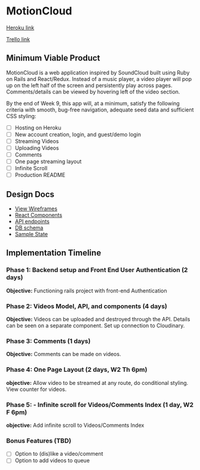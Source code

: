 # MotionCloud

[Heroku link][heroku]

[Trello link][trello]

[heroku]: http://www.herokuapp.com

[trello]: https://trello.com/b/kCORyr4I/motion-cloud

## Minimum Viable Product

MotionCloud is a web application inspired by SoundCloud built using Ruby on Rails
and React/Redux. Instead of a music player, a video player will pop up on the left
half of the screen and persistently play across pages. Comments/details can be
viewed by hovering left of the video section.

By the end of Week 9, this app will, at a minimum, satisfy the
following criteria with smooth, bug-free navigation, adequate seed data and
sufficient CSS styling:

- [ ] Hosting on Heroku
- [ ] New account creation, login, and guest/demo login
- [ ] Streaming Videos
- [ ] Uploading Videos
- [ ] Comments
- [ ] One page streaming layout
- [ ] Infinite Scroll
- [ ] Production README

## Design Docs
* [View Wireframes][wireframes]
* [React Components][components]
* [API endpoints][api-endpoints]
* [DB schema][schema]
* [Sample State][sample-state]

[wireframes]: docs/wireframes
[components]: docs/component-hierarchy.md
[sample-state]: docs/sample-state.md
[api-endpoints]: docs/api-endpoints.md
[schema]: docs/schema.md

## Implementation Timeline

### Phase 1: Backend setup and Front End User Authentication (2 days)

**Objective:** Functioning rails project with front-end Authentication

### Phase 2: Videos Model, API, and components (4 days)

**Objective:** Videos can be uploaded and destroyed through the API. Details can
  be seen on a separate component. Set up connection to Cloudinary.

### Phase 3: Comments (1 days)

**Objective:** Comments can be made on videos.

### Phase 4: One Page Layout (2 days, W2 Th 6pm)

**objective:** Allow video to be streamed at any route, do conditional styling.
  View counter for videos.

### Phase 5: - Infinite scroll for Videos/Comments Index (1 day, W2 F 6pm)

**objective:** Add infinite scroll to Videos/Comments Index

### Bonus Features (TBD)
- [ ] Option to (dis)like a video/comment
- [ ] Option to add videos to queue
